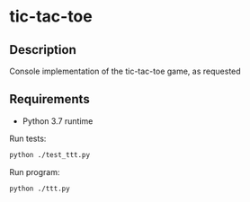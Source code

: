 # tic-tac-toe

## Description

Console implementation of the tic-tac-toe game, as requested

## Requirements

- Python 3.7 runtime

Run tests:

``` bash
python ./test_ttt.py
```

Run program:

``` bash
python ./ttt.py
```
